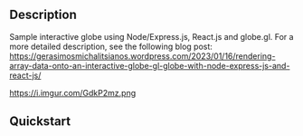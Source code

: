 ## Description

Sample interactive globe using Node/Express.js, React.js and globe.gl. For a more detailed description, see the following blog post:
https://gerasimosmichalitsianos.wordpress.com/2023/01/16/rendering-array-data-onto-an-interactive-globe-gl-globe-with-node-express-js-and-react-js/

https://i.imgur.com/GdkP2mz.png

## Quickstart


